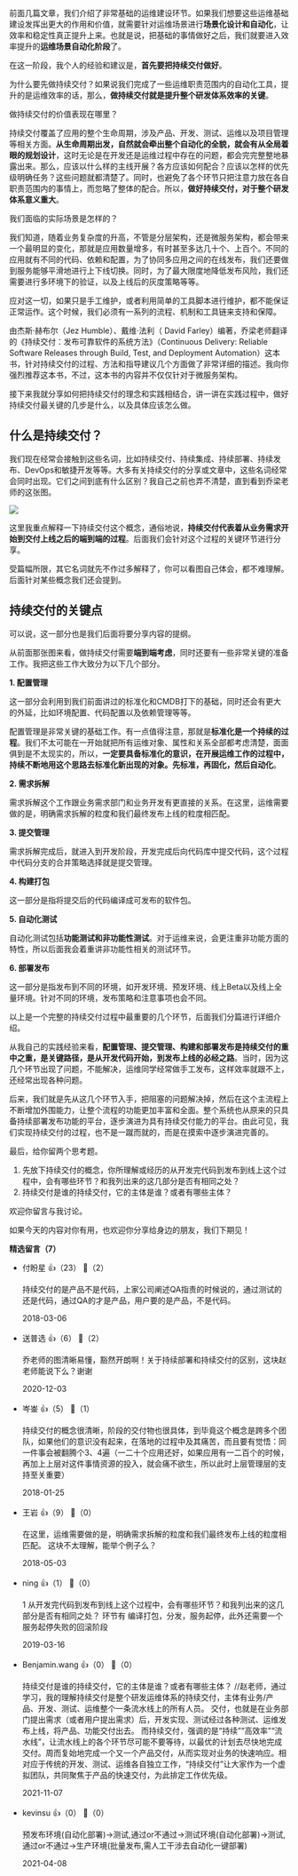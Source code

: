 前面几篇文章，我们介绍了非常基础的运维建设环节。如果我们想要这些运维基础建设发挥出更大的作用和价值，就需要针对运维场景进行**场景化设计和自动化**，让效率和稳定性真正提升上来。也就是说，把基础的事情做好之后，我们就要进入效率提升的**运维场景自动化阶段**了。

在这一阶段，我个人的经验和建议是，**首先要把持续交付做好**。

为什么要先做持续交付？如果说我们完成了一些运维职责范围内的自动化工具，提升的是运维效率的话，那么，**做持续交付就是提升整个研发体系效率的关键**。

做持续交付的价值表现在哪里？

持续交付覆盖了应用的整个生命周期，涉及产品、开发、测试、运维以及项目管理等相关方面。**从生命周期出发，自然就会牵出整个自动化的全貌，就会有从全局着眼的规划设计**，这时无论是在开发还是运维过程中存在的问题，都会完完整整地暴露出来。那么，应该以什么样的主线开展？各方应该如何配合？应该以怎样的优先级明确任务？这些问题就都清楚了。同时，也避免了各个环节只把注意力放在各自职责范围内的事情上，而忽略了整体的配合。所以，**做好持续交付，对于整个研发体系意义重大**。

我们面临的实际场景是怎样的？

我们知道，随着业务复杂度的升高，不管是分层架构，还是微服务架构，都会带来一个最明显的变化，那就是应用数量增多，有时甚至多达几十个、上百个。不同的应用就有不同的代码、依赖和配置，为了协同多应用之间的在线发布，我们还要做到服务能够平滑地进行上下线切换。同时，为了最大限度地降低发布风险，我们还需要进行多环境下的验证，以及上线后的灰度策略等等。

应对这一切，如果只是手工维护，或者利用简单的工具脚本进行维护，都不能保证正常运作。这个时候，我们必须有一系列的流程、机制和工具链来支持和保障。

由杰斯·赫布尔（Jez Humble）、戴维·法利（ David Farley）编著，乔梁老师翻译的《持续交付：发布可靠软件的系统方法》（Continuous Delivery: Reliable Software Releases through Build, Test, and Deployment Automation）这本书，针对持续交付的过程、方法和指导建议几个方面做了非常详细的描述。我向你强烈推荐这本书，不过，这本书的内容并不仅仅针对于微服务架构。

接下来我就分享如何把持续交付的理念和实践相结合，讲一讲在实践过程中，做好持续交付最关键的几步是什么，以及具体应该怎么做。

## 什么是持续交付？

我们现在经常会接触到这些名词，比如持续交付、持续集成、持续部署、持续发布、DevOps和敏捷开发等等。大多有关持续交付的分享或文章中，这些名词经常会同时出现。它们之间到底有什么区别？我自己之前也弄不清楚，直到看到乔梁老师的这张图。

![](https://static001.geekbang.org/resource/image/66/5b/66122883028db01898eb72a1c5c6b25b.jpeg?wh=506%2A326)

这里我重点解释一下持续交付这个概念，通俗地说，**持续交付代表着从业务需求开始到交付上线之后的端到端的过程**。后面我们会针对这个过程的关键环节进行分享。

受篇幅所限，其它名词就先不作过多解释了，你可以看图自己体会，都不难理解。后面针对某些概念我们还会提到。

## 持续交付的关键点

可以说，这一部分也是我们后面将要分享内容的提纲。

从前面那张图来看，做持续交付需要**端到端考虑**，同时还要有一些非常关键的准备工作。我把这些工作大致分为以下几个部分。

**1. 配置管理**

这一部分会利用到我们前面讲过的标准化和CMDB打下的基础，同时还会有更大的外延，比如环境配置、代码配置以及依赖管理等等。

配置管理是非常关键的基础工作。有一点值得注意，那就是**标准化是一个持续的过程**。我们不太可能在一开始就把所有运维对象、属性和关系全部都考虑清楚，面面俱到是不太现实的，所以，**一定要具备标准化的意识，在开展运维工作的过程中，持续不断地用这个思路去标准化新出现的对象。先标准，再固化，然后自动化**。

**2. 需求拆解**

需求拆解这个工作跟业务需求部门和业务开发有更直接的关系。在这里，运维需要做的是，明确需求拆解的粒度和我们最终发布上线的粒度相匹配。

**3. 提交管理**

需求拆解完成后，就进入到开发阶段，开发完成后向代码库中提交代码，这个过程中代码分支的合并策略选择就是提交管理。

**4. 构建打包**

这一部分是指将提交后的代码编译成可发布的软件包。

**5. 自动化测试**

自动化测试包括**功能测试和非功能性测试**。对于运维来说，会更注重非功能方面的特性，所以后面我会着重讲非功能性相关的测试环节。

**6. 部署发布**

这一部分是指发布到不同的环境，如开发环境、预发环境、线上Beta以及线上全量环境。针对不同的环境，发布策略和注意事项也会不同。

以上是一个完整的持续交付过程中最重要的几个环节，后面我们分篇进行详细介绍。

从我自己的实践经验来看，**配置管理、提交管理、构建和部署发布是持续交付的重中之重，是关键路径，是从开发代码开始，到发布上线的必经之路**。当时，因为这几个环节出现了问题，不能解决，运维同学经常做手工发布，这样效率就跟不上，还经常出现各种问题。

后来，我们就是先从这几个环节入手，把阻塞的问题解决掉，然后在这个主流程上不断增加外围能力，让整个流程的功能更加丰富和全面。整个系统也从原来的只具备持续部署发布功能的平台，逐步演进为具有持续交付能力的平台。由此可见，我们实现持续交付的过程，也不是一蹴而就的，而是在摸索中逐步演进完善的。

最后，给你留两个思考题。

1. 先放下持续交付的概念，你所理解或经历的从开发完代码到发布到线上这个过程中，会有哪些环节？和我列出来的这几部分是否有相同之处？
2. 持续交付是谁的持续交付，它的主体是谁？或者有哪些主体？

欢迎你留言与我讨论。

如果今天的内容对你有用，也欢迎你分享给身边的朋友，我们下期见！
<div><strong>精选留言（7）</strong></div><ul>
<li><span>付盼星</span> 👍（23） 💬（2）<p>持续交付的是产品不是代码，上家公司阐述QA指责的时候说的，通过测试的还是代码，通过QA的才是产品，用户要的是产品，不是代码。</p>2018-03-06</li><br/><li><span>送普选</span> 👍（6） 💬（2）<p>乔老师的图清晰易懂，豁然开朗啊！关于持续部署和持续交付的区别，这块赵老师能说下么？谢谢</p>2020-12-03</li><br/><li><span>岑崟</span> 👍（5） 💬（1）<p>持续交付的概念很清晰，阶段的交付物也很具体，到毕竟这个概念是跨多个团队，如果他们的意识没有起来，在落地的过程中及其痛苦，而且要有觉悟：同一件事会被翻腾个3、4遍（一二十个应用还好，如果应用有一二百个的时候，再加上上层对这件事情资源的投入，就会痛不欲生，所以此时上层管理层的支持至关重要）</p>2018-01-25</li><br/><li><span>王岩</span> 👍（9） 💬（0）<p>在这里，运维需要做的是，明确需求拆解的粒度和我们最终发布上线的粒度相匹配。
这块不太理解，能举个例子么？</p>2018-05-03</li><br/><li><span>ning</span> 👍（1） 💬（0）<p>1 从开发完代码到发布到线上这个过程中，会有哪些环节？和我列出来的这几部分是否有相同之处？
环节有 编译打包，分发，服务起停，此外还需要一个服务起停失败的回滚阶段


</p>2019-03-16</li><br/><li><span>Benjamin.wang</span> 👍（0） 💬（0）<p>持续交付是谁的持续交付，它的主体是谁？或者有哪些主体？
&#47;&#47;赵老师，通过学习，我的理解持续交付是整个研发运维体系的持续交付，主体有业务&#47;产品、开发、测试、运维整个一条流水线上的所有人员。
交付，也就是在业务部门提出需求（或者用户提出需求）后，开发实现、测试经过各种测试、运维发布上线，将产品、功能交付出去。
而持续交付，强调的是“持续”“高效率”“流水线”，让流水线上的各个环节尽可能不要等待，以最优的计划去尽快地完成交付。周而复始地完成一个又一个产品交付，从而实现对业务的快速响应。相对应于传统的开发、测试、运维各自独立工作，“持续交付”让大家作为一个虚拟团队，共同聚焦于产品的快速交付，为此排定工作优先级。</p>2021-11-07</li><br/><li><span>kevinsu</span> 👍（0） 💬（0）<p>预发布环境(自动化部署)-&gt;测试,通过or不通过-&gt;测试环境(自动化部署)-&gt;测试,通过or不通过-&gt;生产环境(批量发布,需人工干涉去自动化一键部署)</p>2021-04-08</li><br/>
</ul>